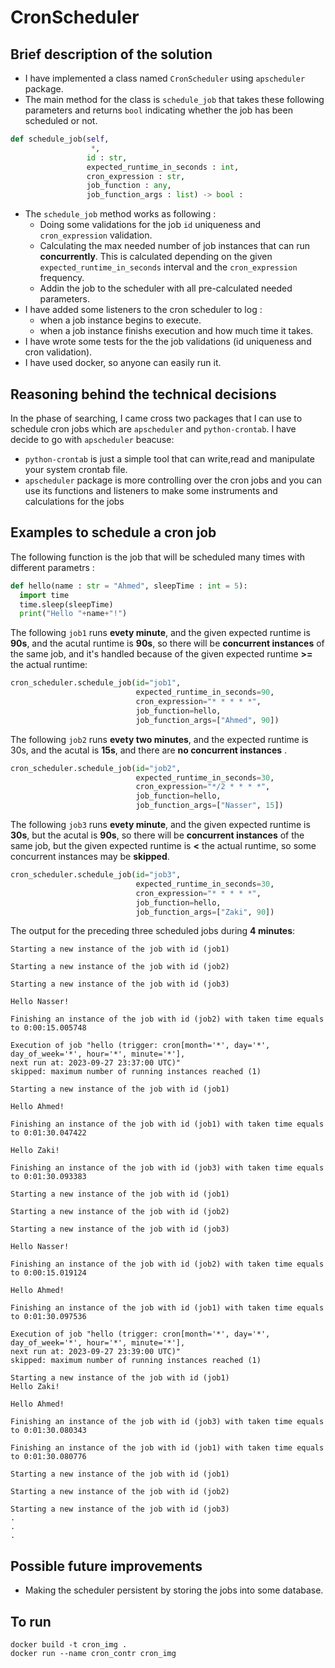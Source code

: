 # CronScheduler
## Brief description of the solution
- I have implemented a class named `CronScheduler` using `apscheduler` package.
- The main method for the class is `schedule_job` that takes these following parameters and returns `bool` indicating whether the job has been scheduled or not.
```python
def schedule_job(self,
                  *,
                 id : str,
                 expected_runtime_in_seconds : int,
                 cron_expression : str,
                 job_function : any,
                 job_function_args : list) -> bool :
```
- The  `schedule_job` method works as following :
    - Doing some validations for the job `id` uniqueness and `cron_expression` validation.
    - Calculating the max needed number of job instances that can run **concurrently**. This is calculated depending on the given `expected_runtime_in_seconds` interval and the `cron_expression` frequency.
    - Addin the job to the scheduler with all pre-calculated needed parameters.
- I have added some listeners to the cron scheduler to log :
    - when a job instance begins to execute.
    - when a job instance finishs execution and how much time it takes.
- I have wrote some tests for the the job validations (id uniqueness and cron validation).
- I have used docker, so anyone can easily run it.

## Reasoning behind the technical decisions
In the phase of searching, I came cross two packages that I can use to schedule cron jobs which are `apscheduler` and `python-crontab`.
I have decide to go with `apscheduler` beacuse:
- `python-crontab` is just a simple tool that can write,read and manipulate your system crontab file.
- `apscheduler` package is more controlling over the cron jobs and you can use its functions and listeners to make some instruments and calculations for the jobs

## Examples to schedule a cron job
The following function is the job that will be scheduled many times with different parametrs :
```python
def hello(name : str = "Ahmed", sleepTime : int = 5):
  import time
  time.sleep(sleepTime)
  print("Hello "+name+"!")
```
The following `job1` runs **evety minute**, and the given expected runtime is **90s**, and the acutal runtime is **90s**, so there will be **concurrent instances** of the same job, and it's handled because of the given expected runtime **>=** the actual runtime:
```python
cron_scheduler.schedule_job(id="job1",
                            expected_runtime_in_seconds=90,
                            cron_expression="* * * * *",
                            job_function=hello,
                            job_function_args=["Ahmed", 90])
```
The following `job2` runs **evety two minutes**, and the expected runtime is 30s, 
and the acutal is **15s**, and there are **no concurrent instances** .
```python
cron_scheduler.schedule_job(id="job2",
                            expected_runtime_in_seconds=30,
                            cron_expression="*/2 * * * *",
                            job_function=hello,
                            job_function_args=["Nasser", 15])
```
The following `job3` runs **evety minute**, and the given expected runtime is **30s**, but the acutal is **90s**, so there will be **concurrent instances** of the same job, but the given expected runtime is **<** the actual runtime, so some concurrent instances may be **skipped**.
```python
cron_scheduler.schedule_job(id="job3",
                            expected_runtime_in_seconds=30,
                            cron_expression="* * * * *",
                            job_function=hello,
                            job_function_args=["Zaki", 90])
```
The output for the preceding three scheduled jobs during **4 minutes**: 
```
Starting a new instance of the job with id (job1)

Starting a new instance of the job with id (job2)

Starting a new instance of the job with id (job3)

Hello Nasser!

Finishing an instance of the job with id (job2) with taken time equals to 0:00:15.005748

Execution of job "hello (trigger: cron[month='*', day='*', day_of_week='*', hour='*', minute='*'],
next run at: 2023-09-27 23:37:00 UTC)"
skipped: maximum number of running instances reached (1)

Starting a new instance of the job with id (job1)

Hello Ahmed!

Finishing an instance of the job with id (job1) with taken time equals to 0:01:30.047422

Hello Zaki!

Finishing an instance of the job with id (job3) with taken time equals to 0:01:30.093383

Starting a new instance of the job with id (job1)

Starting a new instance of the job with id (job2)

Starting a new instance of the job with id (job3)

Hello Nasser!

Finishing an instance of the job with id (job2) with taken time equals to 0:00:15.019124

Hello Ahmed!

Finishing an instance of the job with id (job1) with taken time equals to 0:01:30.097536

Execution of job "hello (trigger: cron[month='*', day='*', day_of_week='*', hour='*', minute='*'],
next run at: 2023-09-27 23:39:00 UTC)"
skipped: maximum number of running instances reached (1)

Starting a new instance of the job with id (job1)
Hello Zaki!

Hello Ahmed!

Finishing an instance of the job with id (job3) with taken time equals to 0:01:30.080343

Finishing an instance of the job with id (job1) with taken time equals to 0:01:30.080776

Starting a new instance of the job with id (job1)

Starting a new instance of the job with id (job2)

Starting a new instance of the job with id (job3)
.
.
.
```
## Possible future improvements
- 	Making the scheduler persistent by storing the jobs into some database.

## To run
```
docker build -t cron_img .
docker run --name cron_contr cron_img
```


